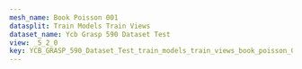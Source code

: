```yaml
---
mesh_name: Book Poisson 001
datasplit: Train Models Train Views
dataset_name: Ycb Grasp 590 Dataset Test
view: _5_2_0
key: YCB_GRASP_590_Dataset_Test_train_models_train_views_book_poisson_001__5_2_0
---
```

